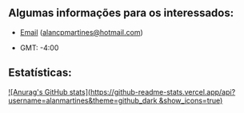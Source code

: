 ## Algumas informações para os interessados:
- [Email](mailto:alancpmartines@hotmail.com) (alancpmartines@hotmail.com)

- GMT: -4:00

## Estatísticas:
[![Anurag's GitHub stats](https://github-readme-stats.vercel.app/api?username=alanmartines&theme=github_dark &show_icons=true)](https://github.com/alanmartines/github-readme-stats)
